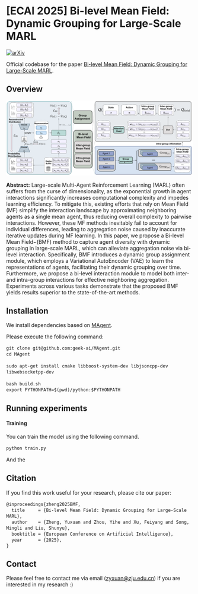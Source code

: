 # [ECAI 2025] Bi-level Mean Field: Dynamic Grouping for Large-Scale MARL

[![arXiv](https://img.shields.io/badge/arXiv-2505.06706-b31b1b.svg)](https://arxiv.org/abs/2505.06706)

Official codebase for the paper [Bi-level Mean Field: Dynamic Grouping for Large-Scale MARL](https://arxiv.org/abs/2505.06706).



## Overview

![BMF](./BMF_framework.png "Markdown")

**Abstract:** Large-scale Multi-Agent Reinforcement Learning (MARL) often suffers from the curse of dimensionality, as the exponential growth in agent interactions significantly increases computational complexity and impedes learning efficiency. To mitigate this, existing efforts that rely on Mean Field (MF) simplify the interaction landscape by approximating neighboring agents as a single mean agent, thus reducing overall complexity to pairwise interactions. However, these MF methods inevitably fail to account for individual differences, leading to aggregation noise caused by inaccurate iterative updates during MF learning. In this paper, we propose a Bi-level Mean Field~(BMF) method to capture agent diversity with dynamic grouping in large-scale MARL, which can alleviate aggregation noise via bi-level interaction. Specifically, BMF introduces a dynamic group assignment module, which employs a Variational AutoEncoder (VAE) to learn the representations of agents, facilitating their dynamic grouping over time. Furthermore, we propose a bi-level interaction module to model both inter- and intra-group interactions for effective neighboring aggregation. Experiments across various tasks demonstrate that the proposed BMF yields results superior to the state-of-the-art methods.



## Installation

We install dependencies based on [MAgent](https://github.com/geek-ai/MAgent).

Please execute the following command:

```shell
git clone git@github.com:geek-ai/MAgent.git
cd MAgent

sudo apt-get install cmake libboost-system-dev libjsoncpp-dev libwebsocketpp-dev

bash build.sh
export PYTHONPATH=$(pwd)/python:$PYTHONPATH
```


## Running experiments

#### Training

You can train the model using the following command.

```bash
python train.py
```

And the 


## Citation

If you find this work useful for your research, please cite our paper:

```
@inproceedings{zheng2025BMF,
  title     = {Bi-level Mean Field: Dynamic Grouping for Large-Scale MARL},
  author    = {Zheng, Yuxuan and Zhou, Yihe and Xu, Feiyang and Song, Mingli and Liu, Shunyu},
  booktitle = {European Conference on Artificial Intelligence},
  year      = {2025},
}
```

## Contact

Please feel free to contact me via email (<zyxuan@zju.edu.cn>) if you are interested in my research :)
